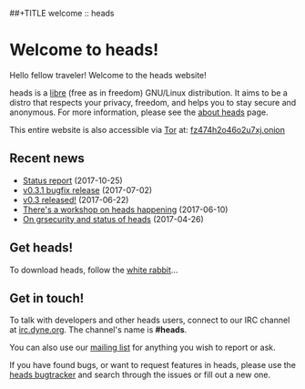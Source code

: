 ##+TITLE welcome :: heads

Welcome to heads!
=================

Hello fellow traveler! Welcome to the heads website!

heads is a [libre](https://en.wikipedia.org/wiki/Libre_software) (free
as in freedom) GNU/Linux distribution. It aims to be a distro that
respects your privacy, freedom, and helps you to stay secure and
anonymous. For more information, please see the [about heads](about.html)
page.

This entire website is also accessible via [Tor](https://torproject.org)
at: [fz474h2o46o2u7xj.onion](http://fz474h2o46o2u7xj.onion)

## Recent news

* [Status report](/news/2017/10/statusreport.html) (2017-10-25)
* [v0.3.1 bugfix release](/news/2017/07/release-031.html) (2017-07-02)
* [v0.3 released!](/news/2017/06/release-03.html) (2017-06-22)
* [There's a workshop on heads happening](/news/2017/06/rmll2017.html) (2017-06-10)
* [On grsecurity and status of heads](/news/2017/04/on-grsec.html) (2017-04-26)


## Get heads!

To download heads, follow the [white rabbit](/download/)...


## Get in touch!

To talk with developers and other heads users, connect to
our IRC channel at [irc.dyne.org](https://irc.dyne.org/?channels=#heads).
The channel's name is **#heads**.

You can also use our
[mailing list](https://mailinglists.dyne.org/cgi-bin/mailman/listinfo/heads)
for anything you wish to report or ask.

If you have found bugs, or want to request features in heads, please use
the [heads bugtracker](https://github.com/headslive/bugtracker) and
search through the issues or fill out a new one.
